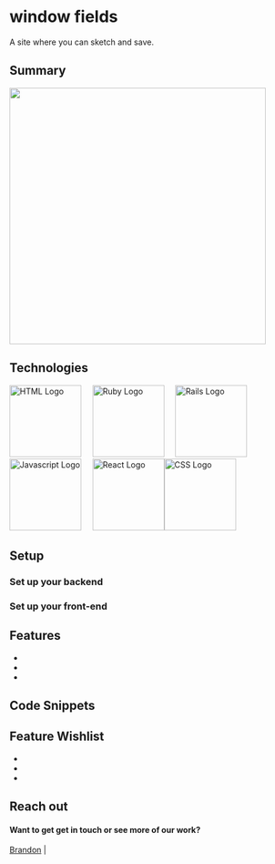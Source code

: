 
# window fields

A site where you can sketch and save.

## Summary

 <img src='https://media.giphy.com/media/uTj5fvo220GfBHALRZ/giphy.gif' height='450'>

## Technologies

<img src="https://www.w3.org/html/logo/img/mark-word-icon.png" alt="HTML Logo" height="126">&nbsp;&nbsp;&nbsp;&nbsp;&nbsp;<img src="https://ih1.redbubble.net/image.523774367.2277/raf,750x1000,075,t,FFFFFF:97ab1c12de.u6.jpg" alt="Ruby Logo" height="126">&nbsp;&nbsp;&nbsp;&nbsp;&nbsp;<img src="https://www.logo.wine/a/logo/Ruby_on_Rails/Ruby_on_Rails-Logo.wine.svg" alt="Rails Logo" height="126">&nbsp;&nbsp;&nbsp;&nbsp;&nbsp;<img src="https://upload.wikimedia.org/wikipedia/commons/6/6a/JavaScript-logo.png" alt="Javascript Logo" height="126">&nbsp;&nbsp;&nbsp;&nbsp;&nbsp;<img src="https://upload.wikimedia.org/wikipedia/commons/thumb/a/a7/React-icon.svg/512px-React-icon.svg.png" alt="React Logo" height="126"><img src="https://upload.wikimedia.org/wikipedia/commons/thumb/3/3d/CSS.3.svg/730px-CSS.3.svg.png" alt="CSS Logo" height="126">


## Setup

### Set up your backend

### Set up your front-end

## Features

-
-
-

## Code Snippets

## Feature Wishlist

-
-
-

## Reach out

#### Want to get get in touch or see more of our work?

[Brandon](https://github.com/brandonefields) |
